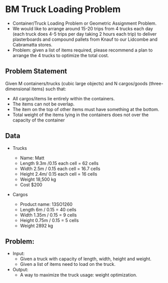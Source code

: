 # BM Truck Loading Problem
- Container/Truck Loading Problem or Geometric Assignment Problem.
- We would like to arrange around 15-20 trips from 4 trucks each day (each truck does 4-5 trips per day taking 2 hours each trip) to deliver plasterboards and compound pallets from Knauf to our Lidcombe and Cabramatta stores.
- Problem: given a list of items required, please recommend a plan to arrange the 4 trucks to optimize the total cost.

## Problem Statement
Given M containers/trucks (cubic large objects) and N cargos/goods (three-dimensional items) such that:
-	All cargos/items lie entirely within the containers.
-	The items can not be overlap.
-	The item on the top of other items must have something at the bottom.
-	Total weight of the items lying in the containers does not over the capacity of the container

## Data
- Trucks
  + Name: Matt     
  +	Length 9.3m /0.15 each cell = 62 cells
  +	Width 2.5m / 0.15 each cell = 16.7 cells
  +	Height 2.4m/ 0.15 each cell = 16 cells
  +	Weight 18,500 kg
  +	Cost $200

- Cargos
  + Product name: 13SO1260
  +	Length 6m / 0.15 = 40 cells	
  +	Width 1.35m / 0.15 = 9 cells	
  +	Height 0.75m / 0.15 = 5 cells	
  +	Weight 2892 kg

## Problem:
- Input:
  + Given a truck with capacity of length, width, height and weight.
  + Given a list of items need to load on the truck.
- Output:
  + A way to maximize the truck usage: weight optimization.

